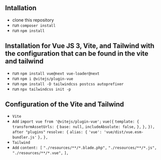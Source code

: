 ## Intallation
 - clone this repository
 - run `composer install`
 - run `npm install`

## Installation for Vue JS 3, Vite, and Tailwind with the configuration that can be found in the vite and tailwind
 - run `npm install vue@next vue-loader@next`
 - run `npm i @vitejs/plugin-vue`
 - run `npm install -D tailwindcss postcss autoprefixer`
 - run `npx tailwindcss init -p`

## Configuration of the Vite and Tailwind
 - `Vite`
 - `Add`
    `import vue from '@vitejs/plugin-vue';`
    `vue({`
        `template: {`
            `transformAssetUrls: {`
                `base: null,`
                `includeAbsolute: false,`
            `},`
        `},`
    `}),`
    `after "plugins"`
    `resolve: {`
        `alias: {`
            `'vue': 'vue/dist/vue.esm-bundler.js'`
        `},`
    `},`
 - `Tailwind`
 - `Add`
    `content: [`
        `"./resources/**/*.blade.php",`
        `"./resources/**/*.js",`
        `"./resources/**/*.vue",`
    `],`
